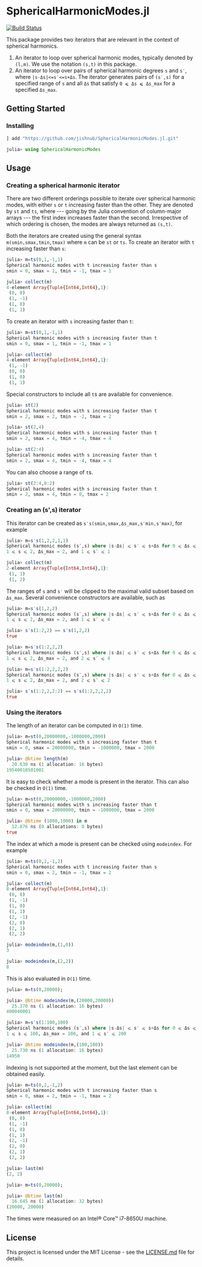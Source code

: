 # SphericalHarmonicModes.jl

[![Build Status](https://travis-ci.com/jishnub/SphericalHarmonicModes.jl.svg?branch=master)](https://travis-ci.com/jishnub/SphericalHarmonicModes.jl)

This package provides two iterators that are relevant in the context of spherical harmonics. 
1. An iterator to loop over spherical harmonic modes, typically denoted by `(l,m)`. We use the notation `(s,t)` in this package.
2. An iterator to loop over pairs of spherical harmonic degrees `s` and `s′`, where `|s-Δs|<=s′<=s+Δs`. The iterator generates pairs of `(s′,s)` for a specified range of `s` and all `Δs` that satisfy `0 ⩽ Δs ⩽ Δs_max` for a specified `Δs_max`. 

## Getting Started

### Installing

```julia
] add "https://github.com/jishnub/SphericalHarmonicModes.jl.git"

julia> using SphericalHarmonicModes
```
## Usage

### Creating a spherical harmonic iterator

There are two different orderings possible to iterate over spherical harmonic modes, with either `s` or `t` increasing faster than the other. They are denoted by `st` and `ts`, where --- going by the Julia convention of column-major arrays --- the first index increases faster than the second. Irrespective of which ordering is chosen, the modes are always returned as `(s,t)`.

Both the iterators are created using the general syntax `m(smin,smax,tmin,tmax)` where `m` can be `st` or `ts`. To create an iterator with `t` increasing faster than `s`:

```julia
julia> m=ts(0,1,-1,1)
Spherical harmonic modes with t increasing faster than s
smin = 0, smax = 1, tmin = -1, tmax = 1

julia> collect(m)
4-element Array{Tuple{Int64,Int64},1}:
 (0, 0) 
 (1, -1)
 (1, 0) 
 (1, 1)
```

To create an iterator with `s` increasing faster than `t`:

```julia
julia> m=st(0,1,-1,1)
Spherical harmonic modes with s increasing faster than t
smin = 0, smax = 1, tmin = -1, tmax = 1

julia> collect(m)
4-element Array{Tuple{Int64,Int64},1}:
 (1, -1)
 (0, 0) 
 (1, 0) 
 (1, 1)
 ```

 Special constructors to include all `t`s are available for convenience.

```julia
julia> st(2)
Spherical harmonic modes with s increasing faster than t
smin = 2, smax = 2, tmin = -2, tmax = 2

julia> st(2,4)
Spherical harmonic modes with s increasing faster than t
smin = 2, smax = 4, tmin = -4, tmax = 4

julia> st(2:4)
Spherical harmonic modes with s increasing faster than t
smin = 2, smax = 4, tmin = -4, tmax = 4
```

 You can also choose a range of `t`s.
```julia
julia> st(2:4,0:2)
Spherical harmonic modes with s increasing faster than t
smin = 2, smax = 4, tmin = 0, tmax = 2
```

### Creating an (s',s) iterator

This iterator can be created as `s′s(smin,smax,Δs_max,s′min,s′max)`, for example

```julia
julia> m=s′s(1,2,2,1,1)
Spherical harmonic modes (s′,s) where |s-Δs| ⩽ s′ ⩽ s+Δs for 0 ⩽ Δs ⩽ Δs_max, and s′min ⩽ s′ ⩽ s′max
1 ⩽ s ⩽ 2, Δs_max = 2, and 1 ⩽ s′ ⩽ 1

julia> collect(m)
2-element Array{Tuple{Int64,Int64},1}:
 (1, 1)
 (1, 2)
```

The ranges of `s` and `s′` will be clipped to the maximal valid subset based on `Δs_max`. Several convenience constructors are available, such as 

```julia
julia> m=s′s(1,2,2)
Spherical harmonic modes (s′,s) where |s-Δs| ⩽ s′ ⩽ s+Δs for 0 ⩽ Δs ⩽ Δs_max, and s′min ⩽ s′ ⩽ s′max
1 ⩽ s ⩽ 2, Δs_max = 2, and 1 ⩽ s′ ⩽ 4

julia> s′s(1:2,2) == s′s(1,2,2)
true

julia> m=s′s(1:2,2,2)
Spherical harmonic modes (s′,s) where |s-Δs| ⩽ s′ ⩽ s+Δs for 0 ⩽ Δs ⩽ Δs_max, and s′min ⩽ s′ ⩽ s′max
1 ⩽ s ⩽ 2, Δs_max = 2, and 2 ⩽ s′ ⩽ 4

julia> m=s′s(1:2,2,2,2)
Spherical harmonic modes (s′,s) where |s-Δs| ⩽ s′ ⩽ s+Δs for 0 ⩽ Δs ⩽ Δs_max, and s′min ⩽ s′ ⩽ s′max
1 ⩽ s ⩽ 2, Δs_max = 2, and 2 ⩽ s′ ⩽ 2

julia> s′s(1:2,2,2:2) == s′s(1:2,2,2,2)
true
```

### Using the iterators

 The length of an iterator can be computed in `O(1)` time.
 
```julia
julia> m=st(0,20000000,-1000000,2000)
Spherical harmonic modes with s increasing faster than t
smin = 0, smax = 20000000, tmin = -1000000, tmax = 2000

julia> @btime length(m)
  20.630 ns (1 allocation: 16 bytes)
19540018501001
```

It is easy to check whether a mode is present in the iterator. This can also be checked in `O(1)` time.

```julia
julia> m=st(0,20000000,-1000000,2000)
Spherical harmonic modes with s increasing faster than t
smin = 0, smax = 20000000, tmin = -1000000, tmax = 2000

julia> @btime (1000,1000) in m
  12.876 ns (0 allocations: 0 bytes)
true
```

The index at which a mode is present can be checked using `modeindex`. For example
```julia
julia> m=ts(0,2,-1,2)
Spherical harmonic modes with t increasing faster than s
smin = 0, smax = 2, tmin = -1, tmax = 2

julia> collect(m)
8-element Array{Tuple{Int64,Int64},1}:
 (0, 0) 
 (1, -1)
 (1, 0) 
 (1, 1) 
 (2, -1)
 (2, 0) 
 (2, 1) 
 (2, 2) 

julia> modeindex(m,(1,0))
3

julia> modeindex(m,(2,2))
8
```

This is also evaluated in `O(1)` time.

```julia
julia> m=ts(0,20000);

julia> @btime modeindex(m,(20000,20000))
  25.370 ns (1 allocation: 16 bytes)
400040001

julia> m=s′s(1:100,100)
Spherical harmonic modes (s′,s) where |s-Δs| ⩽ s′ ⩽ s+Δs for 0 ⩽ Δs ⩽ Δs_max, and s′min ⩽ s′ ⩽ s′max
1 ⩽ s ⩽ 100, Δs_max = 100, and 1 ⩽ s′ ⩽ 200

julia> @btime modeindex(m,(100,100))
  25.730 ns (1 allocation: 16 bytes)
14950
```

Indexing is not supported at the moment, but the last element can be obtained easily.

```julia
julia> m=ts(0,2,-1,2)
Spherical harmonic modes with t increasing faster than s
smin = 0, smax = 2, tmin = -1, tmax = 2

julia> collect(m)
8-element Array{Tuple{Int64,Int64},1}:
 (0, 0) 
 (1, -1)
 (1, 0) 
 (1, 1) 
 (2, -1)
 (2, 0) 
 (2, 1) 
 (2, 2) 

julia> last(m)
(2, 2)

julia> m=ts(0,20000);

julia> @btime last(m)
  16.645 ns (1 allocation: 32 bytes)
(20000, 20000)
```

The times were measured on an Intel® Core™ i7-8650U machine.

## License

This project is licensed under the MIT License - see the [LICENSE.md](https://github.com/jishnub/SphericalHarmonicModes.jl/blob/master/LICENSE) file for details.
